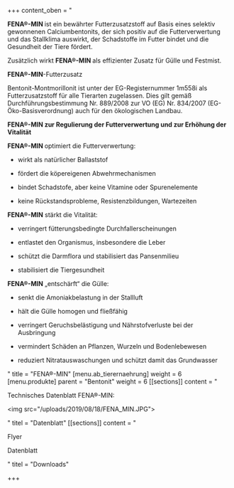 +++
content_oben = "<p><strong>FENA®-MIN </strong>ist ein bewährter Futterzusatzstoff auf Basis eines selektiv gewonnenen Calciumbentonits, der sich positiv auf die Futterverwertung und das Stallklima auswirkt, der Schadstoffe im Futter bindet und die Gesundheit der Tiere fördert.</p><p>Zusätzlich wirkt <strong>FENA®-MIN </strong>als effizienter Zusatz für Gülle und Festmist.</p><p><strong>FENA®-MIN</strong>-Futterzusatz</p><p>Bentonit-Montmorillonit ist unter der EG-Registernummer 1m558i als Futterzusatzstoff für alle Tierarten zugelassen. Dies gilt gemäß Durchführungsbestimmung Nr. 889/2008 zur VO (EG) Nr. 834/2007 (EG-Öko-Basisverordnung) auch für den ökologischen Landbau.</p><p><strong>FENA®-MIN zur Regulierung der Futterverwertung und zur Erhöhung der Vitalität</strong></p><p><strong>FENA®-MIN </strong>optimiert die Futterverwertung:</p><ul><li><p>wirkt als natürlicher Ballaststof</p></li><li><p>fördert die köpereigenen Abwehrmechanismen</p></li><li><p>bindet Schadstofe, aber keine Vitamine oder Spurenelemente</p></li><li><p>keine Rückstandsprobleme, Resistenzbildungen, Wartezeiten</p></li></ul><p><strong>FENA®-MIN</strong> stärkt die Vitalität:</p><ul><li><p>verringert fütterungsbedingte Durchfallerscheinungen</p></li><li><p>entlastet den Organismus, insbesondere die Leber</p></li><li><p>schützt die Darmflora und stabilisiert das Pansenmilieu</p></li><li><p>stabilisiert die Tiergesundheit</p></li></ul><p><strong>FENA®-MIN</strong> „entschärft“ die Gülle:</p><ul><li><p>senkt die Amoniakbelastung in der Stallluft</p></li><li><p>hält die Gülle homogen und fließfähig</p></li><li><p>verringert Geruchsbelästigung und Nährstofverluste bei der Ausbringung</p></li><li><p>vermindert Schäden an Pflanzen, Wurzeln und Bodenlebewesen</p></li><li><p>reduziert Nitratauswaschungen und schützt damit das Grundwasser</p></li></ul>"
title = "FENA®-MIN"
[menu.ab_tierernaehrung]
weight = 6
[menu.produkte]
parent = "Bentonit"
weight = 6
[[sections]]
content = "<p>Technisches Datenblatt FENA®-MIN:</p><p><img src=\"/uploads/2019/08/18/FENA_MIN.JPG\"></p>"
titel = "Datenblatt"
[[sections]]
content = "<p>Flyer</p><p>Datenblatt</p>"
titel = "Downloads"

+++
